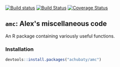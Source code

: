 [![Build status](https://ci.appveyor.com/api/projects/status/y541xpu8dr5icy41/branch/master?svg=true)](https://ci.appveyor.com/project/achubaty/amc/branch/master) [![Build Status](https://travis-ci.org/achubaty/amc.svg?branch=master)](https://travis-ci.org/achubaty/amc) [![Coverage Status](https://coveralls.io/repos/github/achubaty/amc/badge.svg?branch=master)](https://coveralls.io/github/achubaty/amc?branch=master)

## `amc`: Alex's miscellaneous code

An R package containing variously useful functions.

### Installation

```r
devtools::install.packages("achubaty/amc")
```

